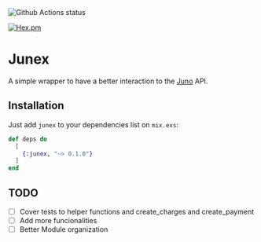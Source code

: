 <img src='https://github.com/boostingtech/junex/workflows/actions/badge.svg?branch=master' alt='Github Actions status'/>

[![Hex.pm](https://img.shields.io/hexpm/v/mox.svg?style=flat-square)](https://hex.pm/packages/junex)

# Junex

A simple wrapper to have a better interaction to the [Juno](https://www.juno.com.br/) API.

## Installation

Just add `junex` to your dependencies list on `mix.exs`:

```elixir
def deps do
  [
    {:junex, "~> 0.1.0"}
  ]
end
```

## TODO

- [ ] Cover tests to helper functions and create_charges and create_payment
- [ ] Add more funcionalities
- [ ] Better Module organization
